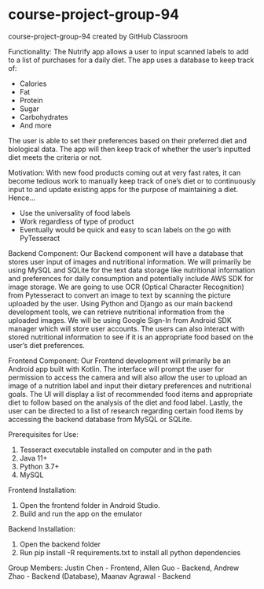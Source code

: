 # course-project-group-94
course-project-group-94 created by GitHub Classroom

Functionality:
The Nutrify app allows a user to input scanned labels to add to a list of purchases for a daily diet. The app uses a database to keep track of:
- Calories
- Fat
- Protein
- Sugar
- Carbohydrates
- And more

The user is able to set their preferences based on their preferred diet and biological data. The app will then keep track of whether the user’s inputted diet meets the criteria or not.


Motivation:
With new food products coming out at very fast rates, it can become tedious work to manually keep track of one’s diet or to continuously input to and update existing apps for the purpose of maintaining a diet.
Hence…
- Use the universality of food labels
- Work regardless of type of product
- Eventually would be quick and easy to scan labels on the go with PyTesseract


Backend Component:
Our Backend component will have a database that stores user input of images and nutritional information. 
We will primarily be using MySQL and SQLite for the text data storage like nutritional information and preferences for daily consumption and potentially include AWS SDK for image storage.
We are going to use OCR (Optical Character Recognition) from Pytesseract to convert an image to text by scanning the picture uploaded by the user.
Using Python and Django as our main backend development tools, we can retrieve nutritional information from the uploaded images.
We will be using Google Sign-In from Android SDK manager which will store user accounts.
The users can also interact with stored nutritional information to see if it is an appropriate food based on the user’s diet preferences. 

Frontend Component:
Our Frontend development will primarily be an Android app built with Kotlin.
The interface will prompt the user for permission to access the camera and will also allow the user to upload an image of a nutrition label and input their dietary preferences and nutritional goals. 
The UI will display a list of recommended food items and appropriate diet to follow based on the analysis of the diet and food label.
Lastly, the user can be directed to a list of research regarding certain food items by accessing the backend database from MySQL or SQLite.

Prerequisites for Use:
1. Tesseract executable installed on computer and in the path 
2. Java 11+
3. Python 3.7+ 
4. MySQL

Frontend Installation:
1. Open the frontend folder in Android Studio.
2. Build and run the app on the emulator 

Backend Installation:
1. Open the backend folder
2. Run pip install -R requirements.txt to install all python dependencies

Group Members:
Justin Chen - Frontend, Allen Guo - Backend, Andrew Zhao - Backend (Database), Maanav Agrawal - Backend
